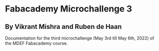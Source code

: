 # Fabacademy Microchallenge 3
## By Vikrant Mishra and Ruben de Haan
Documentation for the third microchallenge (May 3rd till May 6th, 2022) of the MDEF Fabacademy course.
